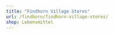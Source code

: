 ```yaml
---
title: "Findhorn Village Stores"
url: /findhorn/findhorn-village-stores/
shop: Lebensmittel
---
```

